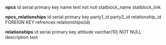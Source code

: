 **npcs**
id serial primary key
name text not null
statblock_name
statblock_link


**npcs_relationships**
id serial primary key
party1_id
party2_id
relationship_id FOREIGN KEY refrences relationships(id)


**relationships**
id serial primary key
attitude varchar(10) NOT NULL
description text
